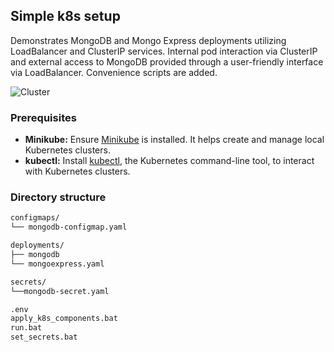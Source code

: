 ## Simple k8s setup
Demonstrates MongoDB and Mongo Express deployments utilizing LoadBalancer and ClusterIP services. Internal pod interaction via ClusterIP and external access to MongoDB provided through a user-friendly interface via LoadBalancer. Convenience scripts are added.

![Cluster](https://github.com/AnelMusic/kubernetes_mongodb_express_usecase_internal_external_communication/assets/32487291/c5b59417-51de-4369-a09b-44e5e85f235e)


### Prerequisites
- **Minikube:** Ensure [Minikube](https://minikube.sigs.k8s.io/docs/start/) is installed. It helps create and manage local Kubernetes clusters.
- **kubectl:** Install [kubectl](https://kubernetes.io/docs/tasks/tools/install-kubectl/), the Kubernetes command-line tool, to interact with Kubernetes clusters.

### Directory structure
```bash
configmaps/
└── mongodb-configmap.yaml                    

deployments/
├── mongodb
└── mongoexpress.yaml

secrets/
└──mongodb-secret.yaml

.env
apply_k8s_components.bat
run.bat
set_secrets.bat
```
